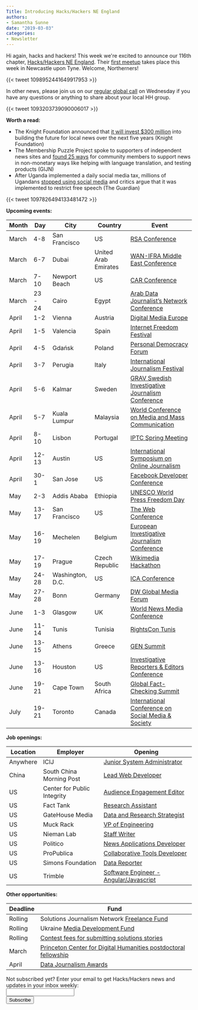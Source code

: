 ```yaml
---
Title: Introducing Hacks/Hackers NE England
authors: 
- Samantha Sunne
date: "2019-03-03"
categories:
- Newsletter
---
```


Hi again, hacks and hackers! This week we're excited to announce our 116th chapter, [Hacks/Hackers NE England](https://www.meetup.com/Hacks-Hackers-NE-England/). Their [first meetup](https://www.meetup.com/Hacks-Hackers-NE-England/events/259191302/) takes place this week in Newcastle upon Tyne. Welcome, Northerners!

{{< tweet 1098952441649917953 >}}

In other news, please join us on our [regular global call](https://hackshackers.com/resources/global-open-call/) on Wednesday if you have any questions or anything to share about your local HH group.

{{< tweet 1093203739090006017 >}}

**Worth a read:**

* The Knight Foundation announced that [it will invest $300 million](https://knightfoundation.org/press/releases/knight-foundation-focuses-on-building-the-future-of-local-news-in-300-million-five-year-commitment) into building the future for local news over the next five years (Knight Foundation)
* The Membership Puzzle Project spoke to supporters of independent news sites and [found 25 ways](https://gijn.org/2019/02/18/25-ways-community-members-can-support-your-newsroom/) for community members to support news in non-monetary ways like helping with language translation, and testing products (GIJN)
* After Uganda implemented a daily social media tax, millions of Ugandans [stopped using social media](https://www.theguardian.com/global-development/2019/feb/27/millions-of-ugandans-quit-internet-after-introduction-of-social-media-tax-free-speech) and critics argue that it was implemented to restrict free speech (The Guardian)

{{< tweet 1097826494133481472 >}}

**Upcoming events:**

| Month | Day | City | Country | Event |
| ----- | --- | ---- | ------- | ----- |
March | 4-8 | San Francisco | US | [RSA Conference](https://www.rsaconference.com/events/us19)
March | 6-7 | Dubai | United Arab Emirates | [WAN-IFRA Middle East Conference](https://events.wan-ifra.org/events/14th-middle-east-conference-0)
March | 7-10 | Newport Beach | US | [CAR Conference](https://www.ire.org/conferences/nicar-2019/)
March | 23 - 24 | Cairo | Egypt | [Arab Data Journalist’s Network Conference](https://arabdjn.com/%D8%A7%D9%84%D9%85%D8%A4%D8%AA%D9%85%D8%B1-%D8%A7%D9%84%D8%B3%D9%86%D9%88%D9%8A/)
April | 1-2 | Vienna | Austria | [Digital Media Europe](https://events.wan-ifra.org/events/digital-media-europe-2019)
April | 1-5 | Valencia | Spain | [Internet Freedom Festival](https://internetfreedomfestival.org/)
April | 4-5 | Gdańsk | Poland | [Personal Democracy Forum](https://pdfcee.pl/en/)
April | 3-7 | Perugia | Italy | [International Journalism Festival](https://www.journalismfestival.com/you-festival/)
April | 5-6 | Kalmar | Sweden | [GRAV Swedish Investigative Journalism Conference](http://gravseminariet.se/)
April | 5-7 | Kuala Lumpur | Malaysia | [World Conference on Media and Mass Communication](https://mediaconference.co/)
April | 8-10 | Lisbon | Portugal | [IPTC Spring Meeting](https://iptc.org/events/)
April | 12-13 | Austin | US | [International Symposium on Online Journalism](https://www.isoj.org/symposia/2019/)
April | 30-1 | San Jose | US | [Facebook Developer Conference](https://www.f8.com/)
May | 2-3 | Addis Ababa | Ethiopia | [UNESCO World Press Freedom Day](https://en.unesco.org/news/ethiopia-host-2019-world-press-freedom-day)
May | 13-17 | San Francisco | US | [The Web Conference](https://www2019.thewebconf.org/)
May | 16-19 | Mechelen | Belgium | [European Investigative Journalism Conference](https://dataharvest.eu/)
May | 17-19 | Prague | Czech Republic | [Wikimedia Hackathon](https://www.mediawiki.org/wiki/Wikimedia_Hackathon_2019)
May | 24-28 | Washington, D.C. | US | [ICA Conference](https://www.icahdq.org/page/2019Conference)
May | 27-28 | Bonn | Germany | [DW Global Media Forum](http://dw-global-media-forum.com/)
June | 1-3 | Glasgow | UK | [World News Media Conference](https://events.wan-ifra.org/events/world-news-media-congress-2019)
June | 11-14 | Tunis | Tunisia | [RightsCon Tunis](https://www.rightscon.org/about/)
June | 13-15 | Athens | Greece | [GEN Summit](https://www.gensummit.org/)
June | 13-16 | Houston | US | [Investigative Reporters & Editors Conference](https://www.ire.org/events-and-training/event/3434/)
June | 19-21 | Cape Town | South Africa | [Global Fact-Checking Summit](https://www.poynter.org/news/sixth-global-fact-checking-summit-will-be-cape-town-june-2019)
July | 19-21 | Toronto | Canada | [International Conference on Social Media & Society](http://socialmediaandsociety.org/2018/rethinking-privacy-and-trust-in-the-social-media-age-smsociety-cfp-toronto-canada-july-19-21-2019/)

**Job openings:**

| Location | Employer | Opening |
| -------- | -------- | ------- |
Anywhere | ICIJ | [Junior System Administrator](https://www.icij.org/about/work-with-us/)
China | South China Morning Post | [Lead Web Developer](https://www.cpjobs.com/hk/job/lead-web-developer-drupal-api-ref-prod-lwdd-3001321)
US | Center for Public Integrity | [Audience Engagement Editor](https://careers.journalists.org/jobs/12038741/audience-engagement-editor)
US | Fact Tank | [Research Assistant](https://mediajobs.poynter.org/job-details/119/research-assistant-fact-tank/?ix=9#top-pagination)
US | GateHouse Media | [Data and Research Strategist](https://ghm.applicantstack.com/x/detail/a2n5qetyjuxm?js_174975=&js_174975%5B%5D=540203&js_80225=&js_175958=)
US | Muck Rack | [VP of Engineering](https://muckrack.com/job/36/vp-of-engineering)
US | Nieman Lab | [Staff Writer](http://www.niemanlab.org/2019/02/were-hiring-come-work-for-nieman-lab-as-a-staff-writer/)
US | Politico | [News Applications Developer](https://the-politico.github.io/#/jobs)
US | ProPublica | [Collaborative Tools Developer](https://www.propublica.org/jobs/collaborative-tools-developer-february-2019)
US | Simons Foundation | [Data Reporter](https://www.snd.org/jobs/view/data-reporter-4/)
US | Trimble | [Software Engineer - Angular/Javascript](https://hire.withgoogle.com/public/jobs/trimblecom/view/P_AAAAAAEAAIzNHyRRKLIu2F)

**Other opportunities:**

| Deadline | Fund |
| -------- | ---- |
Rolling | Solutions Journalism Network [Freelance Fund](https://thewholestory.solutionsjournalism.org/now-offering-travel-funds-for-freelancers-857c49f9b395)
Rolling | Ukraine [Media Development Fund](http://ijnet.org/en/opportunities/media-development-grants-available-ukraine)
Rolling | [Contest fees for submitting solutions stories](https://thewholestory.solutionsjournalism.org/submitting-your-solutions-story-to-a-journalism-award-contest-we-can-help-with-the-fees-12b3e3ab6b01?mc_cid=57b074cc10&mc_eid=f9f525b1fd)
March | [Princeton Center for Digital Humanities postdoctoral fellowship](https://cdh.princeton.edu/updates/2019/02/14/be-our-next-cdh-postdoc/)
April | [Data Journalism Awards](https://datajournalismawards.org/2019/01/03/how-to-apply-to-the-data-journalism-awards-2019/)

<div id="mc_embed_signup"><form id="mc-embedded-subscribe-form" class="validate" action="//hackshackers.us1.list-manage.com/subscribe/post?u=c56f2e53d5ed6ef87f8aaa75c&amp;id=fb2bc6f10b" method="post" name="mc-embedded-subscribe-form" novalidate="" target="_blank">

<div id="mc_embed_signup_scroll">

<div class="mc-field-group"><label for="mce-EMAIL">Not subscribed yet? Enter your email to get Hacks/Hackers news and updates in your inbox weekly:  </label></div>

<div class="mc-field-group"><input id="mce-EMAIL" class="required email" name="EMAIL" type="email" value="" /></div>

<!-- real people should not fill this in and expect good things - do not remove this or risk form bot signups-->

<div style="position: absolute; left: -5000px;"><input tabindex="-1" name="b_c56f2e53d5ed6ef87f8aaa75c_fb2bc6f10b" type="text" value="" /></div>

<div class="clear"><input id="mc-embedded-subscribe" class="button" name="subscribe" type="submit" value="Subscribe" /></div>

</div>

</form></div>

<!--End mc_embed_signup-->

<meta name="twitter:card" content="summary">

<meta name="twitter:image:src" content="https://hackshackers.com/content-images/about/hackshackers_logomark.png">

